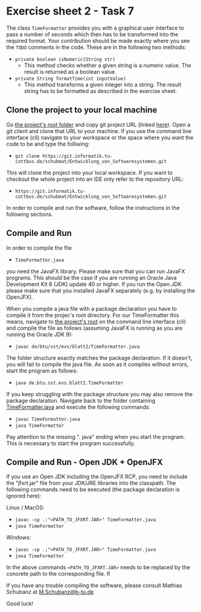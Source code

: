 # Exercise sheet 2 - Task 7  

The class `TimeFormatter` provides you with a graphical user interface to pass a number of seconds which then has to be transformed into the required format. Your contribution should be made exactly where you see the `TODO` comments in the code. These are in the following two methods:

* `private boolean isNumeric(String str)` 
    *  This method checks whether a given string is a numeric value. The result is returned as a boolean value.
* `private String formatTime(int inputValue)` 
    * This method transforms a given integer into a string. The result string has to be formatted as described in the exercise sheet. 


## Clone the project to your local machine

Go [the project's root folder](https://git.informatik.tu-cottbus.de/schubmat/Entwicklung_von_Softwaresystemen/) and copy git project URL (linked [here](https://git.informatik.tu-cottbus.de/schubmat/Entwicklung_von_Softwaresystemen.git)). Open a git client and clone that URL to your machine. If you use the command line interface (cli) navigate to your workspace or the space where you want the code to be and type the folliwing:

* `git clone https://git.informatik.tu-cottbus.de/schubmat/Entwicklung_von_Softwaresystemen.git`

This will clone the project into your local workspace. If you want to checkout the whole project into an IDE only refer to the repository URL:

* `https://git.informatik.tu-cottbus.de/schubmat/Entwicklung_von_Softwaresystemen.git`

In order to compile and run the software, follow the instructions in the following sections.

## Compile and Run 

In order to compile the file 

* `TimeFormatter.java`

you need the JavaFX library. Please make sure that you can run JavaFX programs. This should be the case if you are running an Oracle Java Development Kit 8 (JDK) update 40 or higher. If you run the Open JDK please make sure that you installed JavaFX separately (e.g. by installing the OpenJFX). 

When you compile a java file with a package declaration you have to compile it from the projec's root directory. For our TimeFormatter this means, navigate to [the project's root](https://git.informatik.tu-cottbus.de/schubmat/Entwicklung_von_Softwaresystemen/tree/master) on the command line interface (cli) and compile the file as follows (assuming JavaFX is running as you are running the Oracle JDK 9): 

* `javac de/btu/sst/evs/blatt2/TimeFormatter.java`

The folder structure exactly matches the package declaration. If it doesn't, you will fail to compile the java file. As soon as it compiles without errors,  start the program as follows:

* `java de.btu.sst.evs.blatt2.TimeFormatter`

If you keep struggling with the package structure you may also remove the package declaration. Navigate back to the folder containing [TimeFormatter.java](de/btu/sst/evs/blatt2/TimeFormatter.java) and execute the following commands:

* `javac TimeFormatter.java`
* `java TimeFormatter`

Pay attention to the missing ". java" ending when you start the program. This is necessary to start the program successfully.


## Compile and Run - Open JDK + OpenJFX

If you use an Open JDK including the OpenJFX RCP, you need to include the "jfxrt.jar" file from your JDK/JRE libraries into the classpath. The following commands need to be executed (the package declaration is ignored here):

Linux / MacOS:
* `javac -cp .:"<PATH_TO_JFXRT.JAR>" TimeFormatter.java`
* `java TimeFormatter`

Windows:  
* `javac -cp .;"<PATH_TO_JFXRT.JAR>" TimeFormatter.java`
* `java TimeFormatter`

In the above commands `<PATH_TO_JFXRT.JAR>` needs to be replaced by the concrete path to the corresponding file. If 

If you have any trouble compiling the software, please consult Mathias Schubanz at [M.Schubanz@b-tu.de](mailto:M.Schubanz@b-tu.de)

Good luck! 
